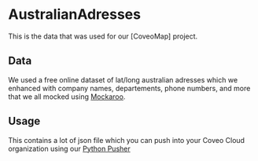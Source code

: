 # AustralianAdresses
This is the data that was used for our [CoveoMap] project.

## Data
We used a free online dataset of lat/long australian adresses which we enhanced with company names, departements, phone numbers, and more that we all mocked using [Mockaroo](https://mockaroo.com/).

## Usage
This contains a lot of json file which you can push into your Coveo Cloud organization using our [Python Pusher](https://github.com/coveo/samples/tree/master/push-api/python-pusher)

